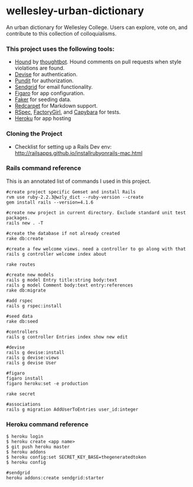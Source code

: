 # wellesley-urban-dictionary
An urban dictionary for Wellesley College. Users can explore, vote on, and contribute to this collection of colloquialisms. 

### This project uses the following tools:
- [Hound](https://houndci.com/) by [thoughtbot](https://thoughtbot.com/). Hound comments on pull requests when style violations are found.
- [Devise](https://github.com/plataformatec/devise) for authentication.
- [Pundit](https://github.com/elabs/pundit) for authorization.
- [Sendgrid](https://addons.heroku.com/sendgrid) for email functionality.
- [Figaro](https://github.com/laserlemon/figaro) for app configuration.
- [Faker](https://github.com/stympy/faker) for seeding data.
- [Redcarpet](https://github.com/vmg/redcarpet) for Markdown support.
- [RSpec](https://github.com/rspec/rspec-rails), [FactoryGirl](https://github.com/thoughtbot/factory_girl_rails), and [Capybara](https://github.com/jnicklas/capybara) for tests.
- [Heroku](https://devcenter.heroku.com/articles/getting-started-with-rails4) for app hosting


### Cloning the Project

- Checklist for setting up a Rails Dev env: http://railsapps.github.io/installrubyonrails-mac.html

### Rails command reference

This is an annotated list of commands I used in this project.

```
#create project specific Gemset and install Rails
rvm use ruby-2.2.3@wzly_dict --ruby-version --create
gem install rails --version=4.1.6

#create new project in current directory. Exclude standard unit test packages.
rails new . -T

#create the database if not already created
rake db:create

#create a few welcome views. need a controller to go along with that
rails g controller welcome index about

rake routes

#create new models
rails g model Entry title:string body:text
rails g model Comment body:text entry:references
rake db:migrate

#add rspec
rails g rspec:install

#seed data
rake db:seed

#controllers
rails g controller Entries index show new edit

#devise
rails g devise:install
rails g devise:views
rails g devise User

#figaro
figaro install
figaro heroku:set -e production

rake secret

#associations
rails g migration AddUserToEntries user_id:integer
```

### Heroku command reference

```
$ heroku login
$ heroku create <app name>
$ git push heroku master
$ heroku addons
$ heroku config:set SECRET_KEY_BASE=thegeneratedtoken
$ heroku config

#sendgrid
heroku addons:create sendgrid:starter
```

